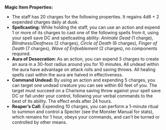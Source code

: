 **Magic Item Properties:**

- The staff has 20 charges for the following properties. It regains 4d6 + 2 expended charges daily at dusk.
- **Spellcasting:** While holding the staff, you can use an action and expend 1 or more of its charges to cast one of the following spells from it, using your spell save DC and spellcasting ability: _Animate Dead_ (1 charge), _Blindness/Deafness_ (2 charges), _Circle of Death_ (6 charges), _Finger of Death_ (7 charges), _Wave of Enfeeblement_ (2 charges), no components required.
- **Aura of Desecration:** As an action, you can expend 3 charges to create an aura in a 30-foot radius around you for 10 minutes. All undead within the aura have advantage on attack rolls and saving throws. All healing spells cast within the aura are halved in effectiveness.
- **Command Undead:** By using an action and expending 5 charges, you can target one undead creature you can see within 60 feet of you. The target must succeed on a Charisma saving throw against your spell save DC or fall under your control, following your verbal commands to the best of its ability. The effect ends after 24 hours.
- **Reaper’s Call:** Expending 10 charges, you can perform a 1-minute ritual to summon and control a Specter (see the Monster Manual for stats), which remains for 1 hour, obeys your commands, and can't be turned or controlled by other means.
